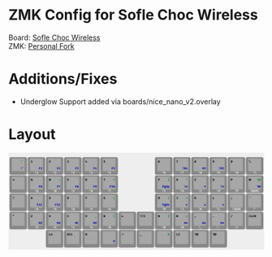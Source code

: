 # ZMK Config for Sofle Choc Wireless

Board: [Sofle Choc Wireless](https://github.com/db-ok/SofleChocWireless)<br>
ZMK: [Personal Fork](https://github.com/seanuleh/zmk)

# Additions/Fixes

* Underglow Support added via boards/nice_nano_v2.overlay

# Layout

![layout](layout.png)
